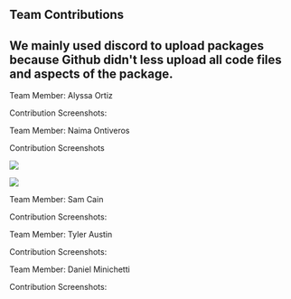## Team Contributions

## We mainly used discord to upload packages because Github didn't less upload all code files and aspects of the package.

Team Member: Alyssa Ortiz

Contribution Screenshots:


Team Member: Naima Ontiveros

Contribution Screenshots

![](https://ibb.co/QDxBFR1)

![](https://ibb.co/R7DmWDF)



Team Member: Sam Cain

Contribution Screenshots:


Team Member: Tyler Austin

Contribution Screenshots:


Team Member: Daniel Minichetti

Contribution Screenshots:

